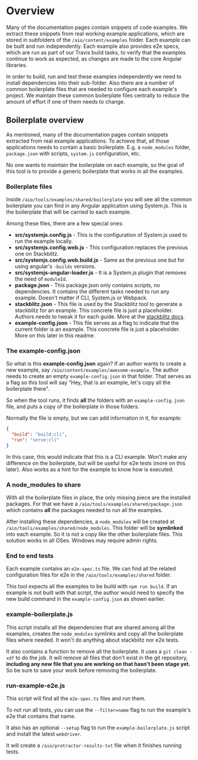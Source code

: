 # Overview

Many of the documentation pages contain snippets of code examples. We extract these snippets from
real working example applications, which are stored in subfolders of the `/aio/content/examples`
folder. Each example can be built and run independently. Each example also provides e2e specs, which
are run as part of our Travis build tasks, to verify that the examples continue to work as expected,
as changes are made to the core Angular libraries.

In order to build, run and test these examples independently we need to install dependencies into
their sub-folder. Also there are a number of common boilerplate files that are needed to configure
each example's project. We maintain these common boilerplate files centrally to reduce the amount
of effort if one of them needs to change.

## Boilerplate overview

As mentioned, many of the documentation pages contain snippets extracted from real example applications.
To achieve that, all those applications needs to contain a basic boilerplate. E.g. a `node_modules`
folder, `package.json` with scripts, `system.js` configuration, etc.

No one wants to maintain the boilerplate on each example, so the goal of this tool is to provide a
generic boilerplate that works in all the examples.

### Boilerplate files

Inside `/aio/tools/examples/shared/boilerplate` you will see all the common boilerplate you can find
in any Angular application using System.js. This is the boilerplate that will be carried to each example.

Among these files, there are a few special ones:

* **src/systemjs.config.js** - This is the configuration of System.js used to run the example locally.
* **src/systemjs.config.web.js** - This configuration replaces the previous one on Stackblitz.
* **src/systemjs.config.web.build.js** - Same as the previous one but for using angular's `-builds`
  versions.
* **src/systemjs-angular-loader.js** - It is a System.js plugin that removes the need of `moduleId`.
* **package.json** - This package.json only contains scripts, no dependencies. It contains the
  different tasks needed to run any example. Doesn't matter if CLI, System.js or Webpack.
* **stackblitz.json** - This file is used by the Stackblitz tool to generate a stackblitz for an example. This
  concrete file is just a placeholder. Authors needs to tweak it for each guide. More at the
  [stackblitz docs](../stackblitz-builder/README.md).
* **example-config.json** - This file serves as a flag to indicate that the current folder is an
  example. This concrete file is just a placeholder. More on this later in this readme.

### The example-config.json

So what is this **example-config.json** again? If an author wants to create a new example, say
`/aio/content/examples/awesome-example`. The author needs to create an empty `example-config.json`
in that folder. That serves as a flag so this tool will say "Hey, that is an example, let's copy
all the boilerplate there".

So when the tool runs, it finds **all** the folders with an `example-config.json` file, and puts
a copy of the boilerplate in those folders.

Normally the file is empty, but we can add information in it, for example:

```json
{
  "build": "build:cli",
  "run": "serve:cli"
}
```

In this case, this would indicate that this is a CLI example. Won't make any difference on the
boilerplate, but will be useful for e2e tests (more on this later). Also works as a hint for
the example to know how is executed.


### A node_modules to share

With all the boilerplate files in place, the only missing piece are the installed packages. For
that we have a `/aio/tools/examples/shared/package.json` which contains **all** the packages
needed to run all the examples.

After installing these dependencies, a `node_modules` will be created at
`/aio/tools/examples/shared/node_modules`. This folder will be **symlinked** into each example.
So it is not a copy like the other boilerplate files. This solution works in all OSes. Windows
may require admin rights.

### End to end tests

Each example contains an `e2e-spec.ts` file. We can find all the related configuration files for
e2e in the `/aio/tools/examples/shared` folder.

This tool expects all the examples to be build with `npm run build`. If an example is not built
with that script, the author would need to specify the new build command in the `example-config.json`
as shown earlier.

### example-boilerplate.js

This script installs all the dependencies that are shared among all the examples, creates the
`node_modules` symlinks and copy all the boilerplate files where needed. It won't do anything
about stackblitz nor e2e tests.

It also contains a function to remove all the boilerplate. It uses a `git clean -xdf` to do
the job. It will remove all files that don't exist in the git repository, **including any
new file that you are working on that hasn't been stage yet.** So be sure to save your work
before removing the boilerplate.

### run-example-e2e.js

This script will find all the `e2e-spec.ts` files and run them.

To not run all tests, you can use the `--filter=name` flag to run the example's e2e that contains
that name.

It also has an optional `--setup` flag to run the `example-boilerplate.js` script and install
the latest `webdriver`.

It will create a `/aio/protractor-results-txt` file when it finishes running tests.
